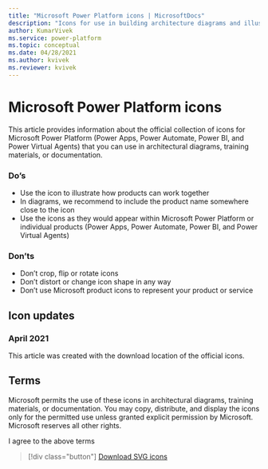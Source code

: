 ```yaml
---
title: "Microsoft Power Platform icons | MicrosoftDocs"
description: "Icons for use in building architecture diagrams and illustrations for Microsoft Power Platform."
author: KumarVivek
ms.service: power-platform
ms.topic: conceptual
ms.date: 04/28/2021
ms.author: kvivek
ms.reviewer: kvivek
---
```


# Microsoft Power Platform icons

This article provides information about the official collection of icons for Microsoft Power Platform (Power Apps, Power Automate, Power BI, and Power Virtual Agents) that you can use in architectural diagrams, training materials, or documentation.

### Do’s

- Use the icon to illustrate how products can work together
- In diagrams, we recommend to include the product name somewhere close to the icon
- Use the icons as they would appear within Microsoft Power Platform or individual products (Power Apps, Power Automate, Power BI, and Power Virtual Agents)

### Don’ts

* Don’t crop, flip or rotate icons
* Don’t distort or change icon shape in any way
* Don’t use Microsoft product icons to represent your product or service

## Icon updates

### April 2021

This article was created with the download location of the official icons.

## Terms

Microsoft permits the use of these icons in architectural diagrams, training materials, or documentation. You may copy, distribute, and display the icons only for the permitted use unless granted explicit permission by Microsoft. Microsoft reserves all other rights.


<div id="consent-checkbox">
I agree to the above terms
</div>

 > [!div class="button"]
 > [Download SVG icons](https://www.microsoft.com)